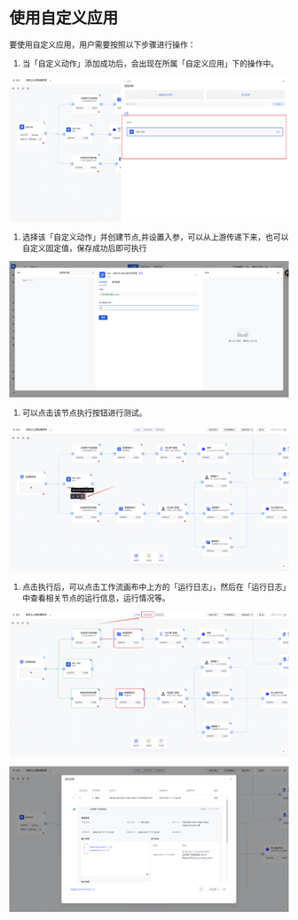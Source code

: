 # 使用自定义应用

要使用自定义应用，用户需要按照以下步骤进行操作：

1. 当「自定义动作」添加成功后，会出现在所属「自定义应用」下的操作中。

![](../../static/T0kPbFKEPoIsYOxF4uBcTocYnHf.png)

1. 选择该「自定义动作」并创建节点,并设置入参，可以从上游传递下来，也可以自定义固定值，保存成功后即可执行

![](../../static/CML1b6mL5onAyixGDizcgddIn8e.png)

1. 可以点击该节点执行按钮进行测试。

![](../../static/OShubnOTPoP2ZLx5X6XcBKCrn4f.png)

1. 点击执行后，可以点击工作流画布中上方的「运行日志」，然后在「运行日志」中查看相关节点的运行信息，运行情况等。

![](../../static/KapFbPO85oMYCkxjIa7cQ3pVnmc.png)

![](../../static/WM3GbTln7oxXEpxw6yvc8IQsnzb.png)
